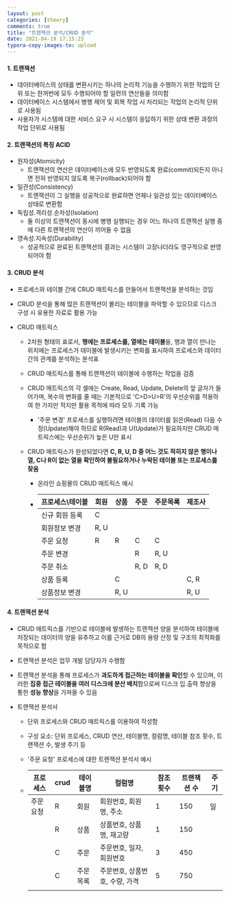 ```yaml
---
layout: post
categories: [theory]
comments: true
title: "트랜잭션 분석/CRUD 분석"
date: 2021-04-19 17:15:23
typora-copy-images-to: upload
---
```


#### 1. 트랜잭션

- 데이터베이스의 상태를 변환시키는 하나의 논리적 기능을 수행하기 위한 작업의 단위 또는 한꺼번에 모두 수행되어야 할 일련의 연산들을 의미함
- 데이터베이스 시스템에서 병행 제어 및 회복 작업 시 처리되는 작업의 논리적 단위로 사용됨
- 사용자가 시스템에 대한 서비스 요구 시 시스템이 응답하기 위한 상태 변환 과정의 작업 단위로 사용됨

#### 2. 트랜잭션의 특징 ACID

- 원자성(Atomicity)
  - 트랜잭션의 연산은 데이터베이스에 모두 반영되도록 완료(commit)되든지 아니면 전혀 반영되지 않도록 복구(rollback)되어야 함
- 일관성(Consistency)
  - 트랜잭션이 그 실행을 성공적으로 완료하면 언제나 일관성 있는 데이터베이스 상태로 변환함
- 독립성.격리성.순차성(Isolation)
  - 둘 이상의 트랜잭션이 동시에 병행 실행되는 경우 어느 하나의 트랜잭션 실행 중에 다른 트랜잭션의 연산이 끼어들 수 없음
- 영속성.지속성(Durability)
  - 성공적으로 완료된 트랜잭션의 결과는 시스템이 고장나더라도 영구적으로 반영되어야 함

#### 3. CRUD 분석

- 프로세스와 테이블 간에 CRUD 매트릭스를 만들어서 트랜잭션을 분석하는 것임

- CRUD 분석을 통해 많은 트랜잭션이 몰리는 테이블을 파악할 수 있으므로 디스크 구성 시 유용한 자료로 활용 가능

- CRUD 매트릭스

  - 2차원 형태의 표로서, **행에는 프로세스를, 열에는 테이블**을, 행과 열이 만나는 위치에는 프로세스가 테이블에 발생시키는 변화를 표시하여 프로세스와 데이터 간의 관계를 분석하는 분석표

  - CRUD 매트릭스를 통해 트랜잭션이 테이블에 수행하는 작업을 검증

  - CRUD 매트릭스의 각 셀에는 Create, Read, Update, Delete의 앞 글자가 들어가며, 복수의 변화를 줄 때는 기본적으로 'C>D>U>R'의 우선순위를 적용하여 한 가지만 적지만 활용 목적에 따라 모두 기록 가능

    - '주문 변경' 프로세스를 실행하려면 테이블의 데이터를 읽은(Read) 다음 수정(Update)해야 하므로 R(Read)과 U(Update)가 필요하지만 CRUD 매트릭스에는 우선순위가 높은 U만 표시

  - CRUD 매트릭스가 완성되었다면 **C, R, U, D 중 어느 것도 적히지 않은 행이나 열, C나 R이 없는 열을 확인하여 불필요하거나 누락된 테이블 또는 프로세스를 찾음**

    - 온라인 쇼핑몰의 CRUD 매트릭스 예시

    - | 프로세스\테이블 | 회원 | 상품 | 주문 | 주문목록 | 제조사 |
      | --------------- | ---- | ---- | ---- | -------- | ------ |
      | 신규 회원 등록  | C    |      |      |          |        |
      | 회원정보 변경   | R, U |      |      |          |        |
      | 주문 요청       | R    | R    | C    | C        |        |
      | 주문 변경       |      |      | R    | R, U     |        |
      | 주문 취소       |      |      | R, D | R, D     |        |
      | 상품 등록       |      | C    |      |          | C, R   |
      | 상품정보 변경   |      | R, U |      |          | R, U   |

    

#### 4. 트랜잭션 분석

- CRUD 매트릭스를 기반으로 테이블에 발생하는 트랜잭션 양을 분석하여 테이블에 저장되는 데이터의 양을 유추하고 이를 근거로 DB의 용량 산정 및 구조의 최적화를 목적으로 함

- 트랜잭션 분석은 업무 개발 담당자가 수행함

- 트랜잭션 분석을 통해 프로세스가 **과도하게 접근하는 테이블을 확인**할 수 있으며, 이러한 **집중 접근 테이블을 여러 디스크에 분산 배치**함으로써 디스크 입.출력 향상을 통한 **성능 향상**을 가져올 수 있음

- 트랜잭션 분석서

  - 단위 프로세스와 CRUD 매트릭스를 이용하여 작성함

  - 구성 요소: 단위 프로세스, CRUD 연산, 테이블명, 컬럼명, 테이블 참조 횟수, 트랜잭션 수, 발생 주기 등

  - '주문 요청' 프로세스에 대한 트랜잭션 분석서 예시

  - | 프로세스  | crud | 테이블명 | 컬럼명                         | 참조 횟수 | 트랜잭션 수 | 주기 |
    | --------- | ---- | -------- | ------------------------------ | --------- | ----------- | ---- |
    | 주문 요청 | R    | 회원     | 회원번호, 회원명, 주소         | 1         | 150         | 일   |
    |           | R    | 상품     | 상품번호, 상품명, 재고량       | 1         | 150         |      |
    |           | C    | 주문     | 주문번호, 일자, 회원번호       | 3         | 450         |      |
    |           | C    | 주문목록 | 주문번호, 상품번호, 수량, 가격 | 5         | 750         |      |
    |           |      |          |                                |           |             |      |

